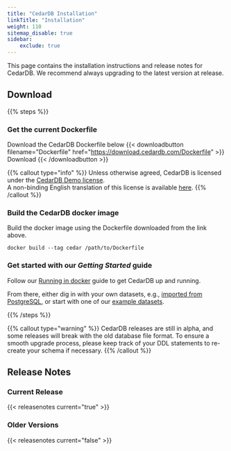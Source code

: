 ```yaml
---
title: "CedarDB Installation"
linkTitle: "Installation"
weight: 110
sitemap_disable: true
sidebar:
    exclude: true
---
```

This page contains the installation instructions and release notes for CedarDB.
We recommend always upgrading to the latest version at release.

## Download
{{% steps %}}

### Get the current Dockerfile
Download the CedarDB Dockerfile below
{{< downloadbutton filename="Dockerfile" href="https://download.cedardb.com/Dockerfile" >}}
Download
{{< /downloadbutton >}}

{{% callout type="info" %}}
Unless otherwise agreed, CedarDB is licensed under the [CedarDB Demo license](/legal/agreements/cedardb_demo_lizenz.pdf).<br>
A non-binding English translation of this license is available [here](https://cedardb.com/legal/agreements/cedardb_demo_license.pdf).
{{% /callout %}}

### Build the CedarDB docker image
Build the docker image using the Dockerfile downloaded from the link above.

```shell
docker build --tag cedar /path/to/Dockerfile
```


### Get started with our _Getting Started_ guide

Follow our [Running in docker](/docs/getting_started/running_docker_image) guide to get CedarDB up and running.

From there, either dig in with your own datasets, e.g., [imported from PostgreSQL](/docs/cookbook/importing_from_postgresql), or start with one of our [example datasets](/docs/example_datasets).

{{% /steps %}}

{{% callout type="warning" %}}
CedarDB releases are still in alpha, and some releases will break with the old database file format. To ensure a smooth upgrade process, please keep track of your DDL statements to re-create your schema if necessary.
{{% /callout %}}

## Release Notes

### Current Release

{{< releasenotes current="true" >}}

### Older Versions

{{< releasenotes current="false" >}}
